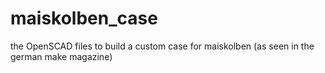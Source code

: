 # maiskolben_case
the OpenSCAD files to build a custom case for maiskolben (as seen in the german make magazine)
